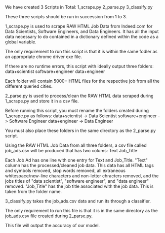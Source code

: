 We have created 3 Scripts in Total:
1_scrape.py
2_parse.py
3_classify.py

These three scripts should be run in succession from 1 to 3.

1_scrape.py is used to scrape RAW HTML Job Data from Indeed.com for Data Scientists, Software Engineers, and Data Engineers.
It has all the input data necessary to do contained in a dictionary defined within the code as a global variable.

The only requirement to run this script is that it is within the same fodler as an appropriate chrome driver exe file.

If there are no runtime errors, this script with ideally output three folders:
data+scientist
software+engineer
data+engineer

Each folder will contain 5000+ HTML files for the respective job from all the different queried cities.


2_parse.py is used to process/clean the RAW HTML data scraped during 1_scrape.py and store it in a csv file.

Before running this script, you must rename the folders created during 1_scrape.py as follows:
data+scientist -> Data Scientist
software+engineer -> Software Engineer
data+engineer -> Data Engineer

You must also place these folders in the same directory as the 2_parse.py script.

Using the RAW HTML Job Data from all three folders, a csv file called job_ads.csv will be produced that has two colums:
Text
Job_Title

Each Job Ad has one line with one entry for Text and Job_Title.
"Text" column has the processed/cleaned job data.  This data has all HTML tags and symbols removed, stop words removed, all extraneous whitespace/new-line characters and non-letter chracters removed, and the jobs titles of "data scientist", "software engineer", and "data engineer" removed.
"Job_Title" has the job title associated with the job data.  This is taken from the folder name.


3_classify.py takes the job_ads.csv data and run its through a classifier.

The only requirement to run this file is that it is in the same directory as the job_ads.csv file created during 2_parse.py.

This file will output the accuracy of our model.
